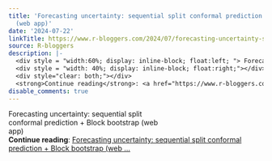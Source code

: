 ```yaml
---
title: 'Forecasting uncertainty: sequential split conformal prediction + Block bootstrap
  (web app)'
date: '2024-07-22'
linkTitle: https://www.r-bloggers.com/2024/07/forecasting-uncertainty-sequential-split-conformal-prediction-block-bootstrap-web-app/
source: R-bloggers
description: |-
  <div style = "width:60%; display: inline-block; float:left; "> Forecasting uncertainty: sequential split conformal prediction + Block bootstrap (web app)</div>
  <div style = "width: 40%; display: inline-block; float:right;"></div>
  <div style="clear: both;"></div>
  <strong>Continue reading</strong>: <a href="https://www.r-bloggers.com/2024/07/forecasting-uncertainty-sequential-split-conformal-prediction-block-bootstrap-web-app/">Forecasting uncertainty: sequential split conformal prediction + Block bootstrap (web ...
disable_comments: true
---
```

<div style = "width:60%; display: inline-block; float:left; "> Forecasting uncertainty: sequential split conformal prediction + Block bootstrap (web app)</div>
<div style = "width: 40%; display: inline-block; float:right;"></div>
<div style="clear: both;"></div>
<strong>Continue reading</strong>: <a href="https://www.r-bloggers.com/2024/07/forecasting-uncertainty-sequential-split-conformal-prediction-block-bootstrap-web-app/">Forecasting uncertainty: sequential split conformal prediction + Block bootstrap (web ...